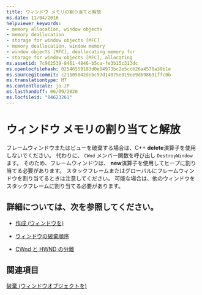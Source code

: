 ```yaml
---
title: ウィンドウ メモリの割り当てと解放
ms.date: 11/04/2016
helpviewer_keywords:
- memory allocation, window objects
- memory deallocation
- storage for window objects [MFC]
- memory deallocation, window memory
- window objects [MFC], deallocating memory for
- storage for window objects [MFC], allocating
ms.assetid: 7c962539-8461-4846-b5ca-fe3b15c313dc
ms.openlocfilehash: 02546559183d0e14973bc2e5ccb26a4570a39b1e
ms.sourcegitcommit: c21b05042debc97d14875e019ee9d698691ffc0b
ms.translationtype: MT
ms.contentlocale: ja-JP
ms.lasthandoff: 06/09/2020
ms.locfileid: "84623261"
---
```

# <a name="allocating-and-deallocating-window-memory"></a>ウィンドウ メモリの割り当てと解放

フレームウィンドウまたはビューを破棄する場合は、C++ **delete**演算子を使用しないでください。 代わりに、 `CWnd` メンバー関数を呼び出し `DestroyWindow` ます。 そのため、フレームウィンドウは、 **new**演算子を使用してヒープに割り当てる必要があります。 スタックフレームまたはグローバルにフレームウィンドウを割り当てるときは注意してください。 可能な場合は、他のウィンドウをスタックフレームに割り当てる必要があります。

## <a name="what-do-you-want-to-know-more-about"></a>詳細については、次を参照してください。

- [作成 (ウィンドウを)](creating-windows.md)

- [ウィンドウの破棄順序](window-destruction-sequence.md)

- [CWnd と HWND の分離](detaching-a-cwnd-from-its-hwnd.md)

## <a name="see-also"></a>関連項目

[破棄 (ウィンドウオブジェクトを)](destroying-window-objects.md)
